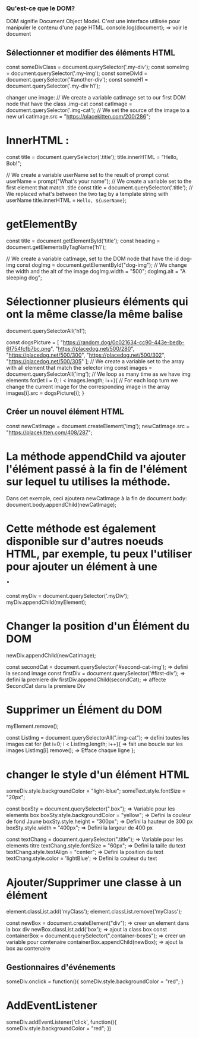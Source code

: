 ### Qu'est-ce que le DOM?

DOM signifie Document Object Model. C'est une interface utilisée pour manipuler le contenu d'une page HTML.
console.log(document);    =>  voir le document

## Sélectionner et modifier des éléments HTML
const someDivClass = document.querySelector('.my-div');
const someImg = document.querySelector('.my-img');
const someDivId = document.querySelector('#another-div');
const someH1 = document.querySelector('.my-div h1');

changer une image:
// We create a variable catImage set to our first DOM node that have the class .img-cat
const catImage = document.querySelector('.img-cat');
// We set the source of the image to a new url
catImage.src = "https://placekitten.com/200/286";

# InnerHTML :
const title = document.querySelector('.title');
title.innerHTML = "Hello, Bob!";

// We create a variable userName set to the result of prompt
const userName = prompt("What's your name");
// We create a variable set to the first element that match .title
const title = document.querySelector('.title');
// We replaced what's between the two tag by a template string with userName
title.innerHTML = `Hello, ${userName}`;

# getElementBy
const title = document.getElementById('title');
const heading = document.getElementsByTagName('h1');

// We create a variable catImage, set to the DOM node that have the id dog-img
const dogImg = document.getElementById("dog-img");
// We change the width and the alt of the image
dogImg.width = "500";
dogImg.alt = "A sleeping dog";

# Sélectionner plusieurs éléments qui ont la même classe/la même balise
document.querySelectorAll('h1');

const dogsPicture = [
  "https://random.dog/0c021634-cc90-443e-bedb-6f754fcfb7bc.png",
  "https://placedog.net/500/280",
  "https://placedog.net/500/300",
  "https://placedog.net/500/302",
  "https://placedog.net/500/305"
];
// We create a variable set to the array with all element that match the selector img
const images = document.querySelectorAll('img');
// We loop as many time as we have img elements
for(let i = 0; i < images.length; i++){
  // For each loop turn we change the current image for the corresponding image in the array
  images[i].src = dogsPicture[i];
}

## Créer un nouvel élément HTML
const newCatImage = document.createElement('img');
newCatImage.src = "https://placekitten.com/408/287";

# La méthode appendChild va ajouter l'élément passé à la fin de l'élément sur lequel tu utilises la méthode.
Dans cet exemple, ceci ajoutera newCatImage à la fin de document.body:
document.body.appendChild(newCatImage);

# Cette méthode est également disponible sur d'autres noeuds HTML, par exemple, tu peux l'utiliser pour ajouter un élément à une <div>.
const myDiv = document.querySelector('.myDiv');
myDiv.appendChild(myElement);


# Changer la position d'un Élément du DOM
newDiv.appendChild(newCatImage);

const secondCat = document.querySelector('#second-cat-img');  => defini la second image
const firstDiv = document.querySelector('#first-div');        => defini la premiere div
firstDiv.appendChild(secondCat);                              => affecte SecondCat dans la premiere Div

# Supprimer un Élément du DOM
myElement.remove();

const ListImg = document.querySelectorAll(".img-cat");    =>  defini toutes les images cat
for (let i=0; i < ListImg.length; i++){                   =>  fait une boucle sur les images
     ListImg[i].remove();                                 =>  Efface chaque ligne
  };
 
# changer le style d'un élément HTML
someDiv.style.backgroundColor = "light-blue";
someText.style.fontSize = "20px";

const boxSty = document.querySelector(".box");    => Variable pour les elements box
boxSty.style.backgroundColor = "yellow";          => Defini la couleur de fond Jaune
boxSty.style.height = "300px";                    => Defini la hauteur de 300 px
boxSty.style.width = "400px";                     => Defini la largeur de 400 px

const textChang = document.querySelector(".title");   => Variable pour les elements titre 
textChang.style.fontSize = "60px";                    => Defini la taille du text
textChang.style.textAlign = "center";                 => Defini la position du text
textChang.style.color = 'lightBlue';                  => Defini la couleur du text

# Ajouter/Supprimer une classe à un élément
element.classList.add('myClass');
element.classList.remove('myClass');

const newBox = document.createElement("div");                     => creer un element dans la box div
newBox.classList.add('box');                                      => ajout la class box
const containerBox = document.querySelector(".container-boxes");  => creer un variable pour contenaire
containerBox.appendChild(newBox);                                 => ajout la box au contenaire

## Gestionnaires d'événements
someDiv.onclick = function(){
	someDiv.style.backgroundColor = "red";
}

# AddEventListener
someDiv.addEventListener('click', function(){
someDiv.style.backgroundColor = "red";
})
